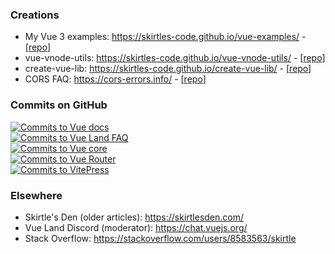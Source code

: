 ### Creations

- My Vue 3 examples: https://skirtles-code.github.io/vue-examples/ - [[repo](https://github.com/skirtles-code/vue-examples)]
- vue-vnode-utils: https://skirtles-code.github.io/vue-vnode-utils/ - [[repo](https://github.com/skirtles-code/vue-vnode-utils)]
- create-vue-lib: https://skirtles-code.github.io/create-vue-lib/ - [[repo](https://github.com/skirtles-code/create-vue-lib/)]
- CORS FAQ: https://cors-errors.info/ - [[repo](https://github.com/cors-errors/cors-errors.github.io)]

### Commits on GitHub

[![Commits to Vue docs](https://img.shields.io/github/commit-activity/t/vuejs/docs?authorFilter=skirtles-code&style=social&label=Vue%20-%20docs)](https://github.com/vuejs/docs/commits?author=skirtles-code)  
[![Commits to Vue Land FAQ](https://img.shields.io/github/commit-activity/t/vue-land/vue-land.github.io?authorFilter=skirtles-code&style=social&label=Vue%20Land%20FAQ)](https://github.com/vue-land/vue-land.github.io/commits?author=skirtles-code)  
[![Commits to Vue core](https://img.shields.io/github/commit-activity/t/vuejs/core?authorFilter=skirtles-code&style=social&label=Vue%20-%20core)](https://github.com/vuejs/core/commits?author=skirtles-code)  
[![Commits to Vue Router](https://img.shields.io/github/commit-activity/t/vuejs/router?authorFilter=skirtles-code&style=social&label=Vue%20Router)](https://github.com/vuejs/router/commits?author=skirtles-code)  
[![Commits to VitePress](https://img.shields.io/github/commit-activity/t/vuejs/vitepress?authorFilter=skirtles-code&style=social&label=VitePress)](https://github.com/vuejs/vitepress/commits?author=skirtles-code)

### Elsewhere

- Skirtle's Den (older articles): https://skirtlesden.com/
- Vue Land Discord (moderator): https://chat.vuejs.org/
- Stack Overflow: https://stackoverflow.com/users/8583563/skirtle
